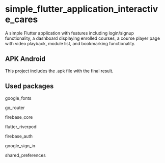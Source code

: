 # simple_flutter_application_interactive_cares

A simple Flutter application with features including login/signup functionality, a
dashboard displaying enrolled courses, a course player page with video playback, module
list, and bookmarking functionality.

## APK Android

This project includes the .apk file with the final result.

## Used packages

google_fonts

go_router

firebase_core

flutter_riverpod

firebase_auth

google_sign_in

shared_preferences

